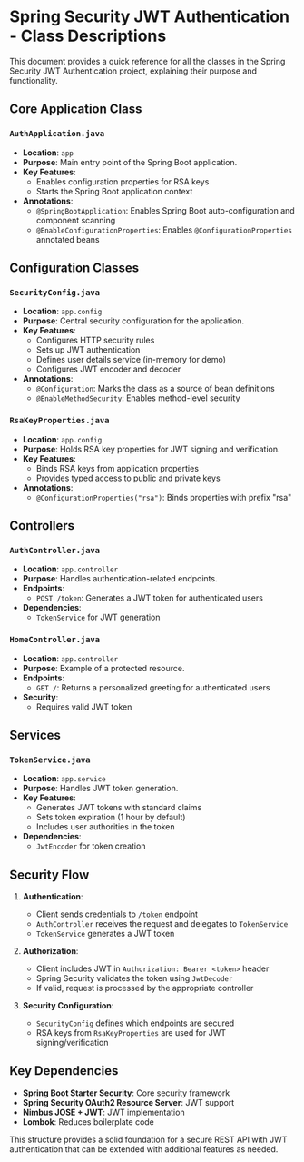 # Spring Security JWT Authentication - Class Descriptions

This document provides a quick reference for all the classes in the Spring Security JWT Authentication project, explaining their purpose and functionality.

## Core Application Class

### `AuthApplication.java`
- **Location**: `app`
- **Purpose**: Main entry point of the Spring Boot application.
- **Key Features**:
    - Enables configuration properties for RSA keys
    - Starts the Spring Boot application context
- **Annotations**:
    - `@SpringBootApplication`: Enables Spring Boot auto-configuration and component scanning
    - `@EnableConfigurationProperties`: Enables `@ConfigurationProperties` annotated beans

## Configuration Classes

### `SecurityConfig.java`
- **Location**: `app.config`
- **Purpose**: Central security configuration for the application.
- **Key Features**:
    - Configures HTTP security rules
    - Sets up JWT authentication
    - Defines user details service (in-memory for demo)
    - Configures JWT encoder and decoder
- **Annotations**:
    - `@Configuration`: Marks the class as a source of bean definitions
    - `@EnableMethodSecurity`: Enables method-level security

### `RsaKeyProperties.java`
- **Location**: `app.config`
- **Purpose**: Holds RSA key properties for JWT signing and verification.
- **Key Features**:
    - Binds RSA keys from application properties
    - Provides typed access to public and private keys
- **Annotations**:
    - `@ConfigurationProperties("rsa")`: Binds properties with prefix "rsa"

## Controllers

### `AuthController.java`
- **Location**: `app.controller`
- **Purpose**: Handles authentication-related endpoints.
- **Endpoints**:
    - `POST /token`: Generates a JWT token for authenticated users
- **Dependencies**:
    - `TokenService` for JWT generation

### `HomeController.java`
- **Location**: `app.controller`
- **Purpose**: Example of a protected resource.
- **Endpoints**:
    - `GET /`: Returns a personalized greeting for authenticated users
- **Security**:
    - Requires valid JWT token

## Services

### `TokenService.java`
- **Location**: `app.service`
- **Purpose**: Handles JWT token generation.
- **Key Features**:
    - Generates JWT tokens with standard claims
    - Sets token expiration (1 hour by default)
    - Includes user authorities in the token
- **Dependencies**:
    - `JwtEncoder` for token creation

## Security Flow

1. **Authentication**:
    - Client sends credentials to `/token` endpoint
    - `AuthController` receives the request and delegates to `TokenService`
    - `TokenService` generates a JWT token

2. **Authorization**:
    - Client includes JWT in `Authorization: Bearer <token>` header
    - Spring Security validates the token using `JwtDecoder`
    - If valid, request is processed by the appropriate controller

3. **Security Configuration**:
    - `SecurityConfig` defines which endpoints are secured
    - RSA keys from `RsaKeyProperties` are used for JWT signing/verification

## Key Dependencies

- **Spring Boot Starter Security**: Core security framework
- **Spring Security OAuth2 Resource Server**: JWT support
- **Nimbus JOSE + JWT**: JWT implementation
- **Lombok**: Reduces boilerplate code

This structure provides a solid foundation for a secure REST API with JWT authentication that can be extended with additional features as needed.
